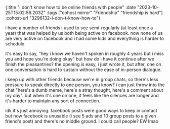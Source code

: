 {:title "i don't know how to be online friends with people"
 :date "2023-10-25T15:02:56.203Z"
 :tags ["cohost mirror" "Friendship" "friendship is hard"]
 :cohost-url "3296132-i-don-t-know-how-to"}

i have a number of friends i used to see semi-regularly (at least once a year) that was helped by us both being active on facebook. now none of us are very active on facebook and i had some kids and everything is harder to schedule.

it's easy to say, "hey i know we haven't spoken in roughly 4 years but i miss you and hope you're doing okay" but how do i have it continue after we finish the pleasantries? the opening is easy, i just wrote it, but after, one on one conversation is hard to sustain without the ease of in-person dialogue.

i keep up with other friends because we're in group chats, so there's less pressure to speak directly to one person, you know? i can just throw into the chat "here's a dumb meme, here's a stray thought, here's a comment about my day". but when it's one on one, it feels like the silences are longer and it's harder to maintain any sort of connection.

idk it's just annoying. facebook posts were good ways to keep in contact but now facebook is unusable (i see 5 ads and 10 group posts to a given friend's post) and there's no middle ground. i could call people? EW lmao
